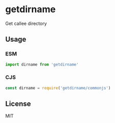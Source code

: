 # getdirname

Get callee directory

## Usage

### ESM

```js
import dirname from 'getdirname'
```

### CJS

```js
const dirname = require('getdirname/commonjs')
```

## License

MIT
